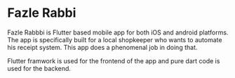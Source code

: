 # Fazle Rabbi

Fazle Rabbbi is Flutter based mobile app for both iOS and android platforms. The app is specifically built for a local shopkeeper who wants to automate his receipt system. This app does a phenomenal job in doing that.

Flutter framwork is used for the frontend of the app and pure dart code is used for the backend. 
